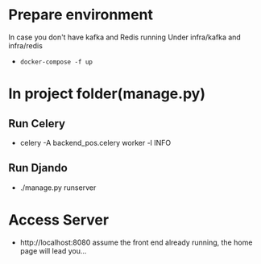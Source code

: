 # Prepare environment
In case you don't have kafka and Redis running
Under infra/kafka and infra/redis

- `docker-compose -f up`

# In project folder(manage.py)
## Run Celery
- celery -A backend_pos.celery worker -l INFO
## Run Djando
- ./manage.py runserver

# Access Server
- http://localhost:8080
assume the front end already running, the home page will lead you...
